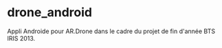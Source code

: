 drone_android
=============

Appli Androide pour AR.Drone dans le cadre du projet de fin d'année BTS IRIS 2013.
